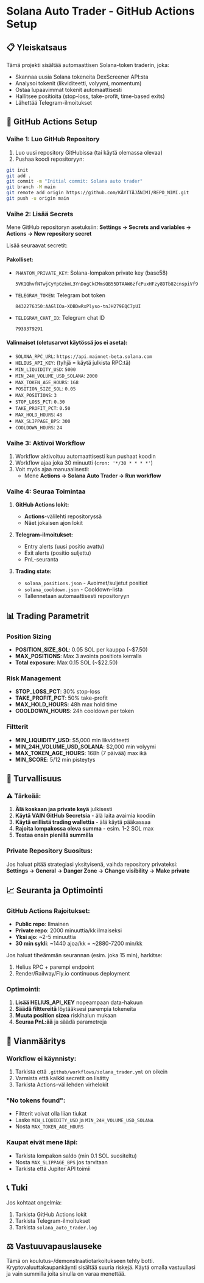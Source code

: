 # Solana Auto Trader - GitHub Actions Setup

## 📋 Yleiskatsaus

Tämä projekti sisältää automaattisen Solana-token traderin, joka:
- Skannaa uusia Solana tokeneita DexScreener API:sta
- Analysoi tokenit (likviditeetti, volyymi, momentum)
- Ostaa lupaavimmat tokenit automaattisesti
- Hallitsee positioita (stop-loss, take-profit, time-based exits)
- Lähettää Telegram-ilmoitukset

## 🚀 GitHub Actions Setup

### Vaihe 1: Luo GitHub Repository

1. Luo uusi repository GitHubissa (tai käytä olemassa olevaa)
2. Pushaa koodi repositoryyn:

```bash
git init
git add .
git commit -m "Initial commit: Solana auto trader"
git branch -M main
git remote add origin https://github.com/KÄYTTÄJÄNIMI/REPO_NIMI.git
git push -u origin main
```

### Vaihe 2: Lisää Secrets

Mene GitHub repositoryn asetuksiin:
**Settings → Secrets and variables → Actions → New repository secret**

Lisää seuraavat secretit:

#### Pakolliset:
- `PHANTOM_PRIVATE_KEY`: Solana-lompakon private key (base58)
  ```
  5VK1QhvfNTwjCyYpGzbmL3YnDogCkCMmsQB55DTAAW6zfcPuxHFzy8DTb82cnspiVf9yvU33Sm5A1cPM7LyC3hdV
  ```

- `TELEGRAM_TOKEN`: Telegram bot token
  ```
  8432276350:AAGlIOa-XDBDwRxPlyso-tnJH279EQC7pUI
  ```

- `TELEGRAM_CHAT_ID`: Telegram chat ID
  ```
  7939379291
  ```

#### Valinnaiset (oletusarvot käytössä jos ei aseta):
- `SOLANA_RPC_URL`: `https://api.mainnet-beta.solana.com`
- `HELIUS_API_KEY`: (tyhjä = käytä julkista RPC:tä)
- `MIN_LIQUIDITY_USD`: `5000`
- `MIN_24H_VOLUME_USD_SOLANA`: `2000`
- `MAX_TOKEN_AGE_HOURS`: `168`
- `POSITION_SIZE_SOL`: `0.05`
- `MAX_POSITIONS`: `3`
- `STOP_LOSS_PCT`: `0.30`
- `TAKE_PROFIT_PCT`: `0.50`
- `MAX_HOLD_HOURS`: `48`
- `MAX_SLIPPAGE_BPS`: `300`
- `COOLDOWN_HOURS`: `24`

### Vaihe 3: Aktivoi Workflow

1. Workflow aktivoituu automaattisesti kun pushaat koodin
2. Workflow ajaa joka 30 minuutti (`cron: '*/30 * * * *'`)
3. Voit myös ajaa manuaalisesti:
   - Mene **Actions → Solana Auto Trader → Run workflow**

### Vaihe 4: Seuraa Toimintaa

1. **GitHub Actions lokit:**
   - **Actions**-välilehti repositoryssä
   - Näet jokaisen ajon lokit

2. **Telegram-ilmoitukset:**
   - Entry alerts (uusi positio avattu)
   - Exit alerts (positio suljettu)
   - PnL-seuranta

3. **Trading state:**
   - `solana_positions.json` - Avoimet/suljetut positiot
   - `solana_cooldown.json` - Cooldown-lista
   - Tallennetaan automaattisesti repositoryyn

## 📊 Trading Parametrit

### Position Sizing
- **POSITION_SIZE_SOL**: 0.05 SOL per kauppa (~$7.50)
- **MAX_POSITIONS**: Max 3 avointa positiota kerralla
- **Total exposure**: Max 0.15 SOL (~$22.50)

### Risk Management
- **STOP_LOSS_PCT**: 30% stop-loss
- **TAKE_PROFIT_PCT**: 50% take-profit
- **MAX_HOLD_HOURS**: 48h max hold time
- **COOLDOWN_HOURS**: 24h cooldown per token

### Filtterit
- **MIN_LIQUIDITY_USD**: $5,000 min likviditeetti
- **MIN_24H_VOLUME_USD_SOLANA**: $2,000 min volyymi
- **MAX_TOKEN_AGE_HOURS**: 168h (7 päivää) max ikä
- **MIN_SCORE**: 5/12 min pisteytys

## 🔐 Turvallisuus

### ⚠️ Tärkeää:
1. **Älä koskaan jaa private keyä** julkisesti
2. **Käytä VAIN GitHub Secretsia** - älä laita avaimia koodiin
3. **Käytä erillistä trading wallettia** - älä käytä pääkassaa
4. **Rajoita lompakossa oleva summa** - esim. 1-2 SOL max
5. **Testaa ensin pienillä summilla**

### Private Repository Suositus:
Jos haluat pitää strategiasi yksityisenä, vaihda repository privateksi:
**Settings → General → Danger Zone → Change visibility → Make private**

## 📈 Seuranta ja Optimointi

### GitHub Actions Rajoitukset:
- **Public repo**: Ilmainen
- **Private repo**: 2000 minuuttia/kk ilmaiseksi
- **Yksi ajo**: ~2-5 minuuttia
- **30 min sykli**: ~1440 ajoa/kk = ~2880-7200 min/kk

Jos haluat tiheämmän seurannan (esim. joka 15 min), harkitse:
1. Helius RPC + parempi endpoint
2. Render/Railway/Fly.io continuous deployment

### Optimointi:
1. **Lisää HELIUS_API_KEY** nopeampaan data-hakuun
2. **Säädä filttereitä** löytääksesi parempia tokeneita
3. **Muuta position sizea** riskihalun mukaan
4. **Seuraa PnL:ää** ja säädä parametreja

## 🐛 Vianmääritys

### Workflow ei käynnisty:
1. Tarkista että `.github/workflows/solana_trader.yml` on oikein
2. Varmista että kaikki secretit on lisätty
3. Tarkista Actions-välilehden virhelokit

### "No tokens found":
- Filtterit voivat olla liian tiukat
- Laske `MIN_LIQUIDITY_USD` ja `MIN_24H_VOLUME_USD_SOLANA`
- Nosta `MAX_TOKEN_AGE_HOURS`

### Kaupat eivät mene läpi:
- Tarkista lompakon saldo (min 0.1 SOL suositeltu)
- Nosta `MAX_SLIPPAGE_BPS` jos tarvitaan
- Tarkista että Jupiter API toimii

## 📞 Tuki

Jos kohtaat ongelmia:
1. Tarkista GitHub Actions lokit
2. Tarkista Telegram-ilmoitukset
3. Tarkista `solana_auto_trader.log`

## ⚖️ Vastuuvapauslauseke

Tämä on koulutus-/demonstraatiotarkoitukseen tehty botti. 
Kryptovaluuttakaupankäynti sisältää suuria riskejä. 
Käytä omalla vastuullasi ja vain summilla joita sinulla on varaa menettää.

